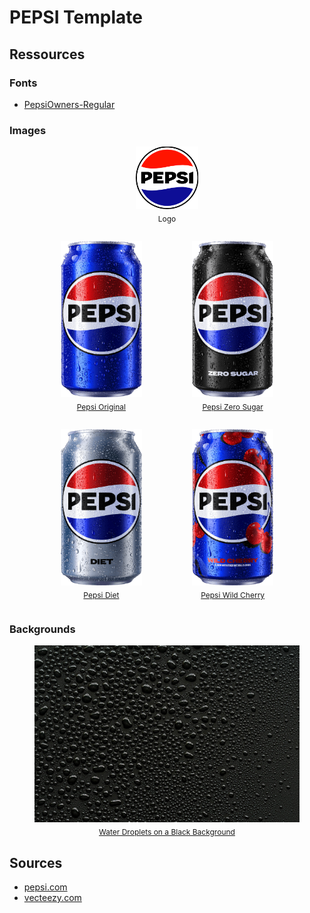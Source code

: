 # PEPSI Template

## Ressources

### Fonts

- [PepsiOwners-Regular](./assets/fonts/PepsiOwners-Regular.woff2)

### Images

<figure style="display:flex;flex-direction:column;justify-content-center;align-items-center;">
    <img src="./assets/img/PepsiLogo@3x.png" alt="Pepsi Logo" width="100px" height="100px" 
        style="margin:0 auto 0.5rem;" />
    <figcaption style="font-size:0.75rem;text-align:center;">Logo</figcaption>
</figure>

<div style="display:flex;flex-wrap:wrap;justify-content:center;">
    <figure style=";display:flex;flex-direction:column;justify-content-center;align-items-center;">
        <img src="./assets/img/Titan_Pepsi_Original_Can.png" alt="Cannette Pepsi Original" 
            style="margin:0 auto 0.5rem;min-height:250px;max-height:250px;width:auto;" />
        <figcaption style="font-size:0.75rem;text-align:center;">
            <a href="https://pepsi.com">Pepsi Original</a>
        </figcaption>
    </figure>
    <figure style=";display:flex;flex-direction:column;justify-content-center;align-items-center;">
        <img src="./assets/img/Titan_Pepsi_ZeroSugar_Can.png" alt="Cannette Pepsi Zero Sugar"           
            style="margin:0 auto 0.5rem;min-height:250px;max-height:250px;width:auto;" />
        <figcaption style="font-size:0.75rem;text-align:center;">
            <a href="https://pepsi.com">Pepsi Zero Sugar</a>
        </figcaption>
    </figure>
    <figure style=";display:flex;flex-direction:column;justify-content-center;align-items-center;">
        <img src="./assets/img/Titan_Pepsi_Diet_Can.png" alt="Cannette Pepsi Diet" 
            style="margin:0 auto 0.5rem;min-height:250px;max-height:250px;width:auto;" />
        <figcaption style="font-size:0.75rem;text-align:center;">
            <a href="https://pepsi.com">Pepsi Diet</a>
        </figcaption>
    </figure>
    <figure style=";display:flex;flex-direction:column;justify-content-center;align-items-center;">
        <img src="./assets/img/Titan_Pepsi_WildCherry_Can.png" alt="Canette Pepsi Wild Cherry" 
            style="margin:0 auto 0.5rem;min-height:250px;max-height:250px;width:auto;" />
        <figcaption style="font-size:0.75rem;text-align:center;">
            <a href="https://pepsi.com/">Pepsi Wild Cherry</a>
        </figcaption>
    </figure>
</div>

### Backgrounds

<figure style="display:flex;flex-direction:column;justify-content-center;align-items-center;">
    <img 
        src="./assets/img/water-droplets-on-black-background.jpg" 
        alt="Water droplets on a black background" 
        style="margin:0 auto 0.5rem;" 
    />
    <figcaption style="font-size:0.75rem;text-align:center;">
        <a href="https://fr.vecteezy.com/photo/6899260-gouttelettes-d-eau-sur-fond-noir">Water Droplets on a Black Background</a>
    </figcaption>
</figure>

## Sources

- [pepsi.com](https://pepsi.com)
- [vecteezy.com](https://fr.vecteezy.com/photo/6899260-gouttelettes-d-eau-sur-fond-noir)